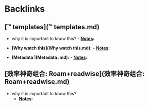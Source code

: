 
# Backlinks
## [™ templates](™ templates.md)
- why it is important to know this?
        - **[Notes](Notes.md):**

- **[Why watch this](Why watch this.md):** 
        - **[Notes](Notes.md):**

- **[Metadata ](Metadata .md):**
        - **[Notes](Notes.md):**

## [效率神奇组合: Roam+readwise](效率神奇组合: Roam+readwise.md)
- why it is important to know this?
    - **[Notes](Notes.md):**

